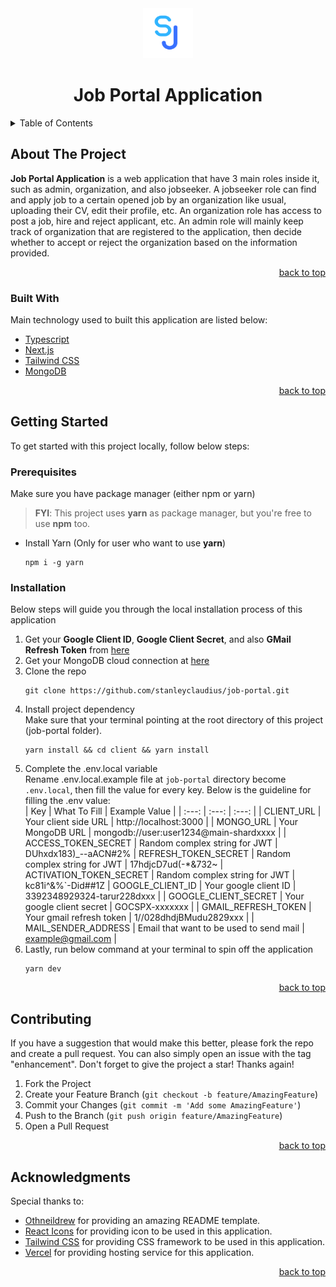 <div align="center">
  <a href="https://github.com/stanleyclaudius/job-portal">
    <img src="public/images/logo.png" alt="Logo" width="80" height="80">
  </a>
  <h1 align="center">Job Portal Application</h1>

</div>

<details>
  <summary>Table of Contents</summary>
  <ol>
    <li>
      <a href="#about-the-project">About The Project</a>
      <ul>
        <li><a href="#built-with">Built With</a></li>
      </ul>
    </li>
    <li>
      <a href="#getting-started">Getting Started</a>
      <ul>
        <li><a href="#prerequisites">Prerequisites</a></li>
        <li><a href="#installation">Installation</a></li>
      </ul>
    </li>
    <li><a href="#contributing">Contributing</a></li>
    <li><a href="#license">License</a></li>
    <li><a href="#contact">Contact</a></li>
    <li><a href="#acknowledgments">Acknowledgments</a></li>
  </ol>
</details>

## About The Project

**Job Portal Application** is a web application that have 3 main roles inside it, such as admin, organization, and also jobseeker. A jobseeker role can find and apply job to a certain opened job by an organization like usual, uploading their CV, edit their profile, etc. An organization role has access to post a job, hire and reject applicant, etc. An admin role will mainly keep track of organization that are registered to the application, then decide whether to accept or reject the organization based on the information provided.

<p align="right"><a href="#top">back to top</a></p>

### Built With

Main technology used to built this application are listed below:

* [Typescript](https://www.typescriptlang.org/)
* [Next.js](https://nextjs.org/)
* [Tailwind CSS](https://tailwindcss.com/)
* [MongoDB](https://mongodb.com/cloud/atlas/)


<p align="right"><a href="#top">back to top</a></p>

## Getting Started

To get started with this project locally, follow below steps:

### Prerequisites

Make sure you have package manager (either npm or yarn)

>**FYI**: This project uses **yarn** as package manager, but you're free to use **npm** too.

* Install Yarn (Only for user who want to use **yarn**)
  ```
  npm i -g yarn
  ```

### Installation

Below steps will guide you through the local installation process of this application

1. Get your **Google Client ID**, **Google Client Secret**, and also **GMail Refresh Token** from [here](https://console.developers.google.com/)
2. Get your MongoDB cloud connection at [here](https://mongodb.com/cloud/atlas)
3. Clone the repo
   ```
   git clone https://github.com/stanleyclaudius/job-portal.git
   ```
4. Install project dependency<br />
Make sure that your terminal pointing at the root directory of this project (job-portal folder).
   ```
   yarn install && cd client && yarn install
   ```
5. Complete the .env.local variable<br/>
Rename .env.local.example file at ```job-portal``` directory become ```.env.local```, then fill the value for every key. Below is the guideline for filling the .env value:<br/>
    | Key | What To Fill | Example Value |
    | :---: | :---: | :---: |
    | CLIENT_URL | Your client side URL | http://localhost:3000 |
    | MONGO_URL | Your MongoDB URL | mongodb://user:user1234@main-shardxxxx |
    | ACCESS_TOKEN_SECRET | Random complex string for JWT | DUhxdx183)_--aACN#2%
    | REFRESH_TOKEN_SECRET | Random complex string for JWT | 17hdjcD7ud(-*&732~
    | ACTIVATION_TOKEN_SECRET | Random complex string for JWT | kc81i^&%`-Did##1Z
    | GOOGLE_CLIENT_ID | Your google client ID | 3392348929324-tarur228dxxx |
    | GOOGLE_CLIENT_SECRET | Your google client secret | GOCSPX-xxxxxxx |
    | GMAIL_REFRESH_TOKEN | Your gmail refresh token | 1//028dhdjBMudu2829xxx |
    | MAIL_SENDER_ADDRESS | Email that want to be used to send mail | example@gmail.com |
6. Lastly, run below command at your terminal to spin off the application
    ```
    yarn dev
    ```

<p align="right"><a href="#top">back to top</a></p>

## Contributing

If you have a suggestion that would make this better, please fork the repo and create a pull request. You can also simply open an issue with the tag "enhancement".
Don't forget to give the project a star! Thanks again!

1. Fork the Project
2. Create your Feature Branch (`git checkout -b feature/AmazingFeature`)
3. Commit your Changes (`git commit -m 'Add some AmazingFeature'`)
4. Push to the Branch (`git push origin feature/AmazingFeature`)
5. Open a Pull Request

<p align="right"><a href="#top">back to top</a></p>


## Acknowledgments

Special thanks to:

* [Othneildrew](https://github.com/othneildrew/) for providing an amazing README template.
* [React Icons](https://react-icons.github.io/react-icons/) for providing icon to be used in this application.
* [Tailwind CSS](https://tailwindcss.com/) for providing CSS framework to be used in this application.
* [Vercel](https://vercel.com) for providing hosting service for this application.

<p align="right"><a href="#top">back to top</a></p>

[forks-shield]: https://img.shields.io/github/forks/stanleyclaudius/job-portal.svg?style=for-the-badge
[forks-url]: https://github.com/stanleyclaudius/job-portal/network/members
[stars-shield]: https://img.shields.io/github/stars/stanleyclaudius/job-portal.svg?style=for-the-badge
[stars-url]: https://github.com/stanleyclaudius/job-portal/stargazers
[issues-shield]: https://img.shields.io/github/issues/stanleyclaudius/job-portal.svg?style=for-the-badge
[issues-url]: https://github.com/stanleyclaudius/job-portal/issues
[license-shield]: https://img.shields.io/github/license/stanleyclaudius/job-portal.svg?style=for-the-badge
[license-url]: https://github.com/stanleyclaudius/job-portal/blob/master/LICENSE.txt
[linkedin-shield]: https://img.shields.io/badge/-LinkedIn-black.svg?style=for-the-badge&logo=linkedin&colorB=555
[linkedin-url]: https://linkedin.com/in/stanley-claudius-4560b21b7
